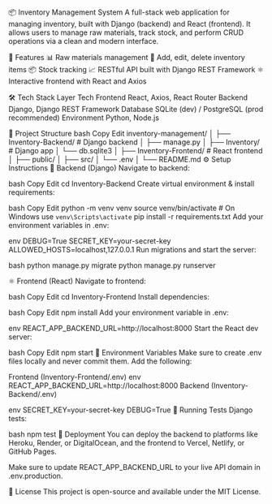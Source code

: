 📦 Inventory Management System
A full-stack web application for managing inventory, built with Django (backend) and React (frontend). It allows users to manage raw materials, track stock, and perform CRUD operations via a clean and modern interface.

🚀 Features
📊 Raw materials management
📝 Add, edit, delete inventory items
📦 Stock tracking
📈 RESTful API built with Django REST Framework
⚛️ Interactive frontend with React and Axios

🛠 Tech Stack
Layer	Tech
Frontend	React, Axios, React Router
Backend	Django, Django REST Framework
Database	SQLite (dev) / PostgreSQL (prod recommended)
Environment	Python, Node.js

📁 Project Structure
bash
Copy
Edit
inventory-management/
│
├── Inventory-Backend/       # Django backend
│   ├── manage.py
│   ├── Inventory/           # Django app
│   └── db.sqlite3
│
├── Inventory-Frontend/      # React frontend
│   ├── public/
│   ├── src/
│   └── .env
│
└── README.md
⚙️ Setup Instructions
🐍 Backend (Django)
Navigate to backend:

bash
Copy
Edit
cd Inventory-Backend
Create virtual environment & install requirements:

bash
Copy
Edit
python -m venv venv
source venv/bin/activate  # On Windows use `venv\Scripts\activate`
pip install -r requirements.txt
Add your environment variables in .env:

env
DEBUG=True
SECRET_KEY=your-secret-key
ALLOWED_HOSTS=localhost,127.0.0.1
Run migrations and start the server:

bash
python manage.py migrate
python manage.py runserver

⚛️ Frontend (React)
Navigate to frontend:

bash
Copy
Edit
cd Inventory-Frontend
Install dependencies:

bash
Copy
Edit
npm install
Add your environment variable in .env:

env
REACT_APP_BACKEND_URL=http://localhost:8000
Start the React dev server:

bash
Copy
Edit
npm start
🔐 Environment Variables
Make sure to create .env files locally and never commit them. Add the following:

Frontend (Inventory-Frontend/.env)
env
REACT_APP_BACKEND_URL=http://localhost:8000
Backend (Inventory-Backend/.env)

env
SECRET_KEY=your-secret-key
DEBUG=True
🧪 Running Tests
Django tests:


bash
npm test
🚀 Deployment
You can deploy the backend to platforms like Heroku, Render, or DigitalOcean, and the frontend to Vercel, Netlify, or GitHub Pages.

Make sure to update REACT_APP_BACKEND_URL to your live API domain in .env.production.

📄 License
This project is open-source and available under the MIT License.
